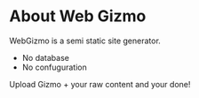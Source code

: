 # About Web Gizmo

WebGizmo is a semi static site generator.

- No database
- No confuguration

Upload Gizmo + your raw content and your done!